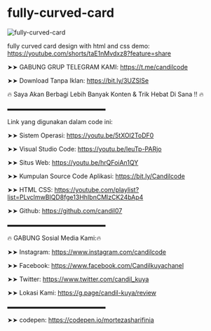 # fully-curved-card
![fully-curved-card](https://user-images.githubusercontent.com/52884009/202465771-87d8ba6a-b2b9-4e66-90b2-97acce865d16.png)

fully curved card design with html and css demo: https://youtube.com/shorts/taE1nMvdxz8?feature=share

➤➤ GABUNG GRUP TELEGRAM KAMI: https://t.me/candilcode

➤➤ Download Tanpa Iklan: https://bit.ly/3UZSlSe

🔥 Saya Akan Berbagi Lebih Banyak Konten & Trik Hebat Di Sana !! 🔥

▬▬▬▬▬▬▬▬▬▬▬▬▬▬▬▬

Link yang digunakan dalam code ini:


➤➤ Sistem Operasi: https://youtu.be/5tXOl2ToDF0

➤➤ Visual Studio Code: https://youtu.be/leuTp-PARjo

➤➤ Situs Web: https://youtu.be/hrQFoiAn1QY

➤➤ Kumpulan Source Code Aplikasi: https://bit.ly/Candilcode

➤➤ HTML CSS: https://youtube.com/playlist?list=PLvclmwBIQD8fge13HhIbnCMlzCK24bAp4

➤➤ Github: https://github.com/candil07

▬▬▬▬▬▬▬▬▬▬▬▬▬▬▬▬

🔥 GABUNG Sosial Media Kami:🔥

➤➤ Instagram: https://www.instagram.com/candilcode

➤➤ Facebook: https://www.facebook.com/Candilkuyachanel

➤➤ Twitter: https://www.twitter.com/candil_kuya

➤➤ Lokasi Kami: https://g.page/candil-kuya/review

▬▬▬▬▬▬▬▬▬▬▬▬▬▬▬▬

➤➤ codepen: https://codepen.io/mortezasharifinia
